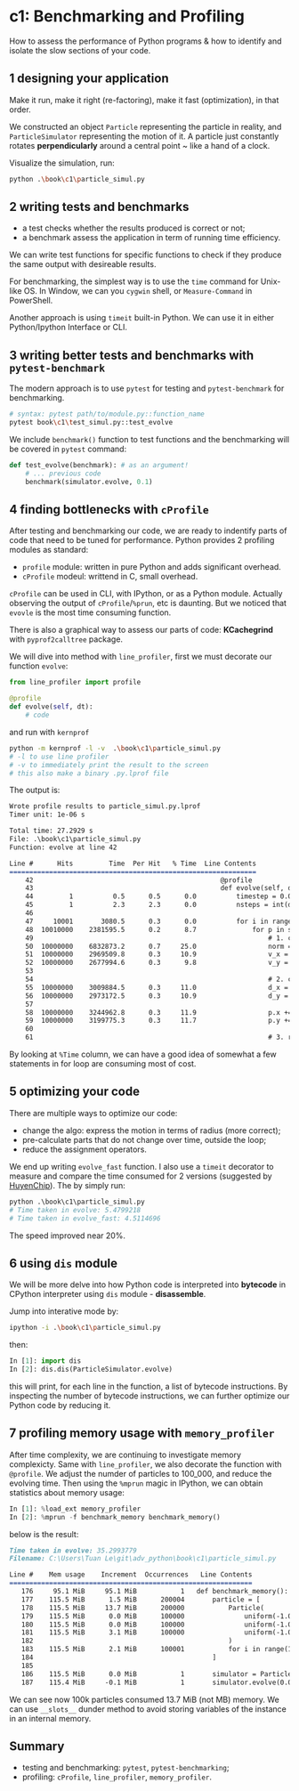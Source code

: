 # c1: Benchmarking and Profiling

How to assess the performance of Python programs & how to identify and isolate the slow sections of your code.

## 1 designing your application

Make it run, make it right (re-factoring), make it fast (optimization), in that order.

We constructed an object `Particle` representing the particle in reality, and `ParticleSimulator` representing the motion of it. A particle just constantly rotates **perpendicularly** around a central point ~ like a hand of a clock.

Visualize the simulation, run:

```bash
python .\book\c1\particle_simul.py
```

## 2 writing tests and benchmarks

- a test checks whether the results produced is correct or not;
- a benchmark assess the application in term of running time efficiency.

We can write test functions for specific functions to check if they produce the same output with desireable results.

For benchmarking, the simplest way is to use the `time` command for Unix-like OS. In Window, we can you `cygwin` shell, or `Measure-Command` in PowerShell.

Another approach is using `timeit` built-in Python. We can use it in either Python/Ipython Interface or CLI.

## 3 writing better tests and benchmarks with `pytest-benchmark`

The modern approach is to use `pytest` for testing and `pytest-benchmark` for benchmarking.

```bash
# syntax: pytest path/to/module.py::function_name
pytest book\c1\test_simul.py::test_evolve
```

We include `benchmark()` function to test functions and the benchmarking will be covered in `pytest` command:

```python
def test_evolve(benchmark): # as an argument!
    # ... previous code
    benchmark(simulator.evolve, 0.1)
```

## 4 finding bottlenecks with `cProfile`

After testing and benchmarking our code, we are ready to indentify parts of code that need to be tuned for performance. Python provides 2 profiling modules as standard:

- `profile` module: written in pure Python and adds significant overhead.
- `cProfile` modeul: writtend in C, small overhead.

`cProfile`  can be used in CLI, with IPython, or as a Python module. Actually observing the output of `cProfile`/`%prun`, etc is daunting. But we noticed that `evovle` is the most time consuming function.

There is also a graphical way to assess our parts of code: **KCachegrind** with `pyprof2calltree` package.

We will dive into method with `line_profiler`, first we must decorate our function `evolve`:


```python
from line_profiler import profile

@profile
def evolve(self, dt):
    # code
```

and run with `kernprof`

```bash
python -m kernprof -l -v  .\book\c1\particle_simul.py
# -l to use line profiler
# -v to immediately print the result to the screen
# this also make a binary .py.lprof file
```

The output is:

```md
Wrote profile results to particle_simul.py.lprof
Timer unit: 1e-06 s

Total time: 27.2929 s
File: .\book\c1\particle_simul.py
Function: evolve at line 42

Line #      Hits         Time  Per Hit   % Time  Line Contents
==============================================================
    42                                               @profile
    43                                               def evolve(self, dt):
    44         1          0.5      0.5      0.0          timestep = 0.000_01
    45         1          2.3      2.3      0.0          nsteps = int(dt / timestep)
    46
    47     10001       3080.5      0.3      0.0          for i in range(nsteps):
    48  10010000    2381595.5      0.2      8.7              for p in self.particles:
    49                                                           # 1. calculate the direction
    50  10000000    6832873.2      0.7     25.0                  norm = (p.x**2 + p.y**2) ** 0.5
    51  10000000    2969509.8      0.3     10.9                  v_x = -p.y / norm
    52  10000000    2677994.6      0.3      9.8                  v_y = p.x / norm
    53
    54                                                           # 2. calculate the displacement
    55  10000000    3009884.5      0.3     11.0                  d_x = timestep * p.ang_vel * v_x
    56  10000000    2973172.5      0.3     10.9                  d_y = timestep * p.ang_vel * v_y
    57
    58  10000000    3244962.8      0.3     11.9                  p.x += d_x
    59  10000000    3199775.3      0.3     11.7                  p.y += d_y
    60
    61                                                           # 3. repeat for all the time steps
```

By looking at `%Time` column, we can have a good idea of somewhat a few statements in for loop are consuming most of cost. 

## 5 optimizing your code

There are multiple ways to optimize our code:

- change the algo: express the motion in terms of radius (more correct);
- pre-calculate parts that do not change over time, outside the loop;
- reduce the assignment operators.

We end up writing `evolve_fast` function. I also use a `timeit` decorator to measure and compare the time consumed for 2 versions (suggested by [HuyenChip](https://github.com/chiphuyen/python-is-cool?tab=readme-ov-file#6-decorator-to-time-your-functions)). The by simply run:

```python
python .\book\c1\particle_simul.py
# Time taken in evolve: 5.4799218
# Time taken in evolve_fast: 4.5114696
```

The speed improved near 20%.

## 6 using `dis` module

We will be more delve into how Python code is interpreted into **bytecode** in CPython interpreter using `dis` module - **disassemble**.

Jump into interative mode by:

```bash
ipython -i .\book\c1\particle_simul.py 
```

then:

```python
In [1]: import dis
In [2]: dis.dis(ParticleSimulator.evolve)
```

this will print, for each line in the function, a list of bytecode instructions. By inspecting the number of bytecode instructions, we can further optimize our Python code by reducing it.

## 7 profiling memory usage with `memory_profiler`

After time complexity, we are continuing to investigate memory complexicty. Same with `line_profiler`, we also decorate the function with `@profile`. We adjust the numder of particles to 100_000, and reduce the evolving time. Then using the `%mprun` magic in IPython, we can obtain statistics about memory usage:

```Python
In [1]: %load_ext memory_profiler
In [2]: %mprun -f benchmark_memory benchmark_memory()
```

below is the result:

```md
Time taken in evolve: 35.2993779
Filename: C:\Users\Tuan Le\git\adv_python\book\c1\particle_simul.py

Line #    Mem usage    Increment  Occurrences   Line Contents
=============================================================
   176     95.1 MiB     95.1 MiB           1   def benchmark_memory():
   177    115.5 MiB      1.5 MiB      200004       particle = [
   178    115.5 MiB     13.7 MiB      200000           Particle(
   179    115.5 MiB      0.0 MiB      100000               uniform(-1.0, 1.0),
   180    115.5 MiB      0.0 MiB      100000               uniform(-1.0, 1.0),
   181    115.5 MiB      3.1 MiB      100000               uniform(-1.0, 1.0),
   182                                                 )
   183    115.5 MiB      2.1 MiB      100001           for i in range(100000)
   184                                             ]
   185
   186    115.5 MiB      0.0 MiB           1       simulator = ParticleSimulator(particle)
   187    115.4 MiB     -0.1 MiB           1       simulator.evolve(0.001)
```

We can see now 100k particles consumed 13.7 MiB (not MB) memory. We can use `__slots__` dunder method to avoid storing variables of the instance in an internal memory. 

## Summary

- testing and benchmarking: `pytest`, `pytest-benchmarking`;
- profiling: `cProfile`, `line_profiler`, `memory_profiler`.


